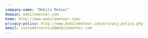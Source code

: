 ```yaml
---
company-name: "Mobile Meteor"
domain: mobilemeteor.com
home: http://www.mobilemeteor.com/
privacy-policy: http://www.mobilemeteor.com/privacy_policy.php
email: customerservice@mobilemeteor.com
---
```




